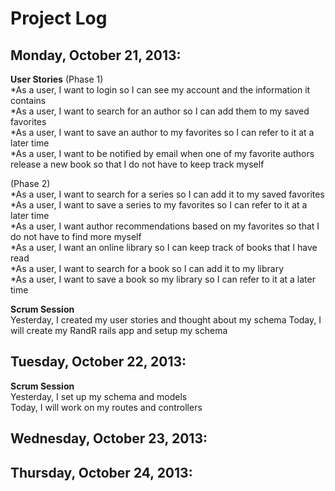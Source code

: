 # Project Log
## Monday, October 21, 2013:
**User Stories**
(Phase 1)   
*As a user, I want to login so I can see my account and the information it contains   
*As a user, I want to search for an author so I can add them to my saved favorites   
*As a user, I want to save an author to my favorites so I can refer to it at a later time   
*As a user, I want to be notified by email when one of my favorite authors release a new book so that I do not have to keep track myself   

(Phase 2)   
*As a user, I want to search for a series so I can add it to my saved favorites   
*As a user, I want to save a series to my favorites so I can refer to it at a later time   
*As a user, I want author recommendations based on my favorites so that I do not have to find more myself   
*As a user, I want an online library so I can keep track of books that I have read   
*As a user, I want to search for a book so I can add it to my library   
*As a user, I want to save a book so my library so I can refer to it at a later time   

**Scrum Session**   
Yesterday, I created my user stories and thought about my schema
Today, I will create my RandR rails app and setup my schema

## Tuesday, October 22, 2013:
**Scrum Session**   
Yesterday, I set up my schema and models   
Today, I will work on my routes and controllers   

## Wednesday, October 23, 2013:

## Thursday, October 24, 2013: